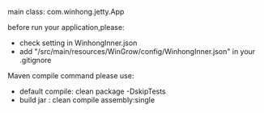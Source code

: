 
main class: com.winhong.jetty.App

before run your application,please:
* check setting in  WinhongInner.json 
* add "/src/main/resources/WinGrow/config/WinhongInner.json" in your .gitignore

Maven compile command please use:
* default compile: clean package -DskipTests 
* build jar : clean compile assembly:single